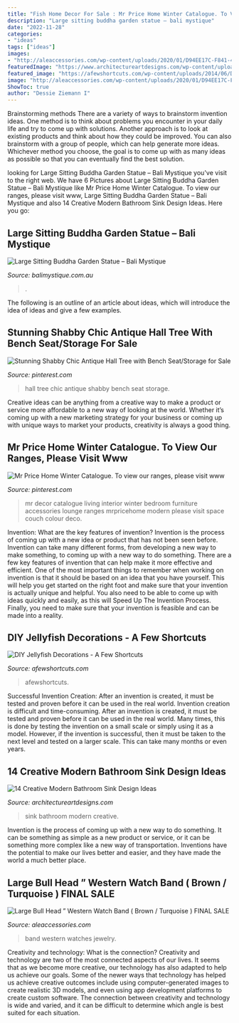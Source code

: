 ```yaml
---
title: "Fish Home Decor For Sale : Mr Price Home Winter Catalogue. To View Our Ranges, Please Visit Www"
description: "Large sitting buddha garden statue – bali mystique"
date: "2022-11-28"
categories:
- "ideas"
tags: ["ideas"]
images:
- "http://aleaccessories.com/wp-content/uploads/2020/01/D94EE17C-F841-4C9C-A995-17E18A666B5D.jpeg"
featuredImage: "https://www.architectureartdesigns.com/wp-content/uploads/2015/02/640.jpg"
featured_image: "https://afewshortcuts.com/wp-content/uploads/2014/06/DIY-Jellyfish-Decorations-1.jpg"
image: "http://aleaccessories.com/wp-content/uploads/2020/01/D94EE17C-F841-4C9C-A995-17E18A666B5D.jpeg"
ShowToc: true
author: "Dessie Ziemann I"
---
```



Brainstorming methods
There are a variety of ways to brainstorm invention ideas. One method is to think about problems you encounter in your daily life and try to come up with solutions. Another approach is to look at existing products and think about how they could be improved. You can also brainstorm with a group of people, which can help generate more ideas. Whichever method you choose, the goal is to come up with as many ideas as possible so that you can eventually find the best solution.

	

		
looking for Large Sitting Buddha Garden Statue – Bali Mystique you've visit to the right web. We have 6 Pictures about Large Sitting Buddha Garden Statue – Bali Mystique like Mr Price Home Winter Catalogue. To view our ranges, please visit www, Large Sitting Buddha Garden Statue – Bali Mystique and also 14 Creative Modern Bathroom Sink Design Ideas. Here you go:
		
    
## Large Sitting Buddha Garden Statue – Bali Mystique

<img loading=lazy src="https://cdn.shopify.com/s/files/1/1993/0659/products/10232c_grande.jpg?v=1580267792" onerror="this.onerror=null;this.src='https://tse2.mm.bing.net/th?id=OIP.U--aA1AiVUbSXPcoj5dyPAAAAA&amp;pid=15.1';" alt="Large Sitting Buddha Garden Statue – Bali Mystique">

_Source: balimystique.com.au_

>. 

	

The following is an outline of an article about ideas, which will introduce the idea of ideas and give a few examples.

    
## Stunning Shabby Chic Antique Hall Tree With Bench Seat/Storage For Sale

<img loading=lazy src="https://i.pinimg.com/736x/c3/1d/6e/c31d6e450fd5b821debeaa80d149d486--antique-hall-tree-chic-antique.jpg" onerror="this.onerror=null;this.src='https://tse2.mm.bing.net/th?id=OIP.a31qQZAtiYPKNqs-BYyj2QHaJ4&amp;pid=15.1';" alt="Stunning Shabby Chic Antique Hall Tree with Bench Seat/Storage for Sale">

_Source: pinterest.com_

>hall tree chic antique shabby bench seat storage. 

	

Creative ideas can be anything from a creative way to make a product or service more affordable to a new way of looking at the world. Whether it’s coming up with a new marketing strategy for your business or coming up with unique ways to market your products, creativity is always a good thing.

    
## Mr Price Home Winter Catalogue. To View Our Ranges, Please Visit Www

<img loading=lazy src="https://i.pinimg.com/736x/2c/e2/f5/2ce2f5e661cc2028b25e1edb5a0b0fb4--mr-price-home-home-decor-ideas.jpg" onerror="this.onerror=null;this.src='https://tse1.mm.bing.net/th?id=OIP.z-FzltuQGCrBh4_GN44QgQHaKf&amp;pid=15.1';" alt="Mr Price Home Winter Catalogue. To view our ranges, please visit www">

_Source: pinterest.com_

>mr decor catalogue living interior winter bedroom furniture accessories lounge ranges mrpricehome modern please visit space couch colour deco. 

	

Invention: What are the key features of invention?
Invention is the process of coming up with a new idea or product that has not been seen before. Invention can take many different forms, from developing a new way to make something, to coming up with a new way to do something. There are a few key features of invention that can help make it more effective and efficient. 
One of the most important things to remember when working on invention is that it should be based on an idea that you have yourself. This will help you get started on the right foot and make sure that your invention is actually unique and helpful. You also need to be able to come up with ideas quickly and easily, as this will Speed Up The Invention Process. Finally, you need to make sure that your invention is feasible and can be made into a reality.

    
## DIY Jellyfish Decorations - A Few Shortcuts

<img loading=lazy src="https://afewshortcuts.com/wp-content/uploads/2014/06/DIY-Jellyfish-Decorations-1.jpg" onerror="this.onerror=null;this.src='https://tse4.mm.bing.net/th?id=OIP.9iOiMCH8DLvJ7S3Fj5u1OAHaLG&amp;pid=15.1';" alt="DIY Jellyfish Decorations - A Few Shortcuts">

_Source: afewshortcuts.com_

>afewshortcuts. 

	

Successful Invention Creation: After an invention is created, it must be tested and proven before it can be used in the real world.
Invention creation is difficult and time-consuming. After an invention is created, it must be tested and proven before it can be used in the real world. Many times, this is done by testing the invention on a small scale or simply using it as a model. However, if the invention is successful, then it must be taken to the next level and tested on a larger scale. This can take many months or even years.

    
## 14 Creative Modern Bathroom Sink Design Ideas

<img loading=lazy src="https://www.architectureartdesigns.com/wp-content/uploads/2015/02/640.jpg" onerror="this.onerror=null;this.src='https://tse3.mm.bing.net/th?id=OIP.sG1b3nuo0YoUprwdHx_8BQAAAA&amp;pid=15.1';" alt="14 Creative Modern Bathroom Sink Design Ideas">

_Source: architectureartdesigns.com_

>sink bathroom modern creative. 

	

Invention is the process of coming up with a new way to do something. It can be something as simple as a new product or service, or it can be something more complex like a new way of transportation. Inventions have the potential to make our lives better and easier, and they have made the world a much better place.

    
## Large Bull Head ” Western Watch Band ( Brown / Turquoise ) FINAL SALE

<img loading=lazy src="http://aleaccessories.com/wp-content/uploads/2020/01/D94EE17C-F841-4C9C-A995-17E18A666B5D.jpeg" onerror="this.onerror=null;this.src='https://tse1.mm.bing.net/th?id=OIP._W3PZ7I2KZ1grg_KD_WR9QHaJ4&amp;pid=15.1';" alt="Large Bull Head ” Western Watch Band ( Brown / Turquoise ) FINAL SALE">

_Source: aleaccessories.com_

>band western watches jewelry. 

	

Creativity and technology: What is the connection?
Creativity and technology are two of the most connected aspects of our lives. It seems that as we become more creative, our technology has also adapted to help us achieve our goals. Some of the newer ways that technology has helped us achieve creative outcomes include using computer-generated images to create realistic 3D models, and even using app development platforms to create custom software. The connection between creativity and technology is wide and varied, and it can be difficult to determine which angle is best suited for each situation.

